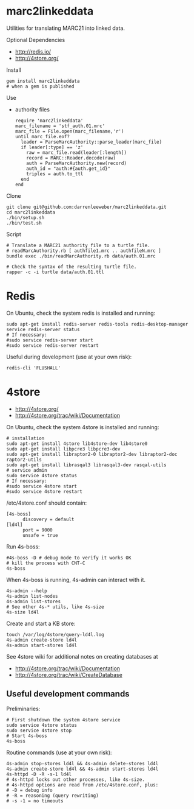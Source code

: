 
marc2linkeddata
===============

Utilities for translating MARC21 into linked data.

Optional Dependencies

  - http://redis.io/
  - http://4store.org/

Install

    gem install marc2linkeddata
    # when a gem is published

Use

- authority files

      require 'marc2linkeddata'
      marc_filename = 'stf_auth.01.mrc'
      marc_file = File.open(marc_filename,'r')
      until marc_file.eof?
        leader = ParseMarcAuthority::parse_leader(marc_file)
        if leader[:type] == 'z'
          raw = marc_file.read(leader[:length])
          record = MARC::Reader.decode(raw)
          auth = ParseMarcAuthority.new(record)
          auth_id = "auth:#{auth.get_id}"
          triples = auth.to_ttl
        end
      end

Clone

    git clone git@github.com:darrenleeweber/marc2linkeddata.git
    cd marc2linkeddata
    ./bin/setup.sh
    ./bin/test.sh

Script

    # Translate a MARC21 authority file to a turtle file.
    # readMarcAuthority.rb [ authfile1.mrc .. authfileN.mrc ]
    bundle exec ./bin/readMarcAuthority.rb data/auth.01.mrc

    # Check the syntax of the resulting turtle file.
    rapper -c -i turtle data/auth.01.ttl

# Redis

On Ubuntu, check the system redis is installed and running:

    sudo apt-get install redis-server redis-tools redis-desktop-manager
    service redis-server status
    # If necessary:
    #sudo service redis-server start
    #sudo service redis-server restart

Useful during development (use at your own risk):

    redis-cli 'FLUSHALL'

# 4store

 - http://4store.org/
 - http://4store.org/trac/wiki/Documentation

On Ubuntu, check the system 4store is installed and running:

    # installation
    sudo apt-get install 4store lib4store-dev lib4store0
    sudo apt-get install libpcre3 libpcre3-dev
    sudo apt-get install libraptor2-0 libraptor2-dev libraptor2-doc raptor2-utils
    sudo apt-get install librasqal3 librasqal3-dev rasqal-utils
    # service admin
    sudo service 4store status
    # If necessary:
    #sudo service 4store start
    #sudo service 4store restart

/etc/4store.conf should contain:

    [4s-boss]
          discovery = default
    [ld4l]
          port = 9000
          unsafe = true

Run 4s-boss:

    #4s-boss -D # debug mode to verify it works OK
    # kill the process with CNT-C
    4s-boss

When 4s-boss is running, 4s-admin can interact with it.

    4s-admin --help
    4s-admin list-nodes
    4s-admin list-stores
    # See other 4s-* utils, like 4s-size
    4s-size ld4l

Create and start a KB store:

    touch /var/log/4store/query-ld4l.log
    4s-admin create-store ld4l
    4s-admin start-stores ld4l

See 4store wiki for additional notes on creating databases at
 - http://4store.org/trac/wiki/Documentation
 - http://4store.org/trac/wiki/CreateDatabase

## Useful development commands

Preliminaries:

    # First shutdown the system 4store service
    sudo service 4store status
    sudo service 4store stop
    # Start 4s-boss
    4s-boss

Routine commands (use at your own risk):

    4s-admin stop-stores ld4l && 4s-admin delete-stores ld4l
    4s-admin create-store ld4l && 4s-admin start-stores ld4l
    4s-httpd -D -R -s-1 ld4l
    # 4s-httpd locks out other processes, like 4s-size.
    # 4s-httpd options are read from /etc/4store.conf, plus:
    # -D = debug info
    # -R = reasoning (query rewriting)
    # -s -1 = no timeouts
